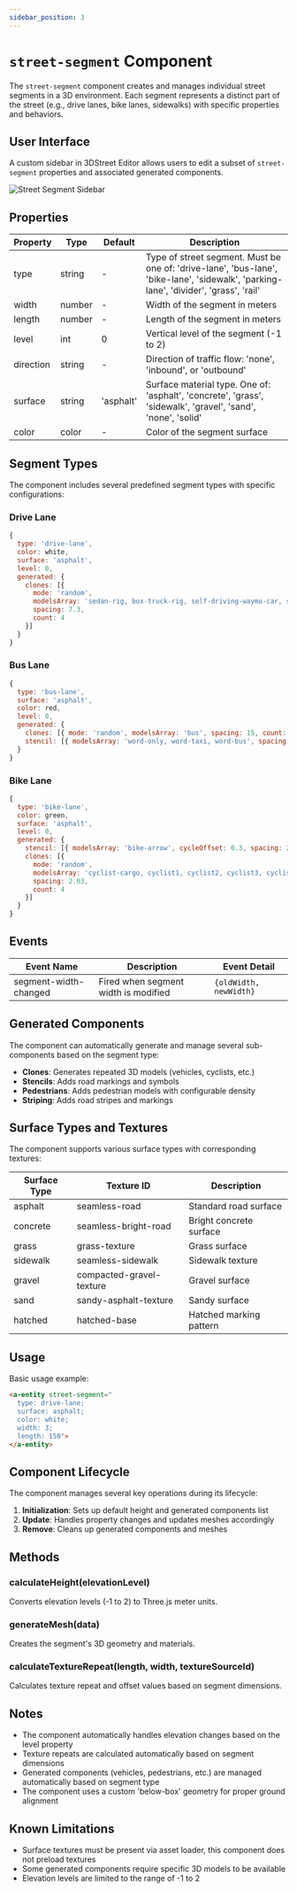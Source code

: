 ```yaml
---
sidebar_position: 3
---
```


# `street-segment` Component

The `street-segment` component creates and manages individual street segments in a 3D environment. Each segment represents a distinct part of the street (e.g., drive lanes, bike lanes, sidewalks) with specific properties and behaviors.

## User Interface

A custom sidebar in 3DStreet Editor allows users to edit a subset of `street-segment` properties and associated generated components.

![Street Segment Sidebar](/img/docs/managed-street/street-segment-ui-sidebar.png)

## Properties

| Property   | Type   | Default  | Description |
|------------|--------|----------|-------------|
| type       | string | -        | Type of street segment. Must be one of: 'drive-lane', 'bus-lane', 'bike-lane', 'sidewalk', 'parking-lane', 'divider', 'grass', 'rail' |
| width      | number | -        | Width of the segment in meters |
| length     | number | -        | Length of the segment in meters |
| level      | int    | 0        | Vertical level of the segment (-1 to 2) |
| direction  | string | -        | Direction of traffic flow: 'none', 'inbound', or 'outbound' |
| surface    | string | 'asphalt'| Surface material type. One of: 'asphalt', 'concrete', 'grass', 'sidewalk', 'gravel', 'sand', 'none', 'solid' |
| color      | color  | -        | Color of the segment surface |

## Segment Types

The component includes several predefined segment types with specific configurations:

### Drive Lane
```javascript
{
  type: 'drive-lane',
  color: white,
  surface: 'asphalt',
  level: 0,
  generated: {
    clones: [{
      mode: 'random',
      modelsArray: 'sedan-rig, box-truck-rig, self-driving-waymo-car, suv-rig, motorbike',
      spacing: 7.3,
      count: 4
    }]
  }
}
```

### Bus Lane
```javascript
{
  type: 'bus-lane',
  surface: 'asphalt',
  color: red,
  level: 0,
  generated: {
    clones: [{ mode: 'random', modelsArray: 'bus', spacing: 15, count: 1 }],
    stencil: [{ modelsArray: 'word-only, word-taxi, word-bus', spacing: 40, padding: 10 }]
  }
}
```

### Bike Lane
```javascript
{
  type: 'bike-lane',
  color: green,
  surface: 'asphalt',
  level: 0,
  generated: {
    stencil: [{ modelsArray: 'bike-arrow', cycleOffset: 0.3, spacing: 20 }],
    clones: [{
      mode: 'random',
      modelsArray: 'cyclist-cargo, cyclist1, cyclist2, cyclist3, cyclist-dutch, cyclist-kid, ElectricScooter_1',
      spacing: 2.03,
      count: 4
    }]
  }
}
```

## Events

| Event Name | Description | Event Detail |
|------------|-------------|--------------|
| segment-width-changed | Fired when segment width is modified | `{oldWidth, newWidth}` |

## Generated Components

The component can automatically generate and manage several sub-components based on the segment type:

- **Clones**: Generates repeated 3D models (vehicles, cyclists, etc.)
- **Stencils**: Adds road markings and symbols
- **Pedestrians**: Adds pedestrian models with configurable density
- **Striping**: Adds road stripes and markings

## Surface Types and Textures

The component supports various surface types with corresponding textures:

| Surface Type | Texture ID | Description |
|--------------|------------|-------------|
| asphalt | seamless-road | Standard road surface |
| concrete | seamless-bright-road | Bright concrete surface |
| grass | grass-texture | Grass surface |
| sidewalk | seamless-sidewalk | Sidewalk texture |
| gravel | compacted-gravel-texture | Gravel surface |
| sand | sandy-asphalt-texture | Sandy surface |
| hatched | hatched-base | Hatched marking pattern |

## Usage

Basic usage example:

```html
<a-entity street-segment="
  type: drive-lane;
  surface: asphalt;
  color: white;
  width: 3;
  length: 150">
</a-entity>
```

## Component Lifecycle

The component manages several key operations during its lifecycle:

1. **Initialization**: Sets up default height and generated components list
2. **Update**: Handles property changes and updates meshes accordingly
3. **Remove**: Cleans up generated components and meshes

## Methods

### calculateHeight(elevationLevel)
Converts elevation levels (-1 to 2) to Three.js meter units.

### generateMesh(data)
Creates the segment's 3D geometry and materials.

### calculateTextureRepeat(length, width, textureSourceId)
Calculates texture repeat and offset values based on segment dimensions.

## Notes

- The component automatically handles elevation changes based on the level property
- Texture repeats are calculated automatically based on segment dimensions
- Generated components (vehicles, pedestrians, etc.) are managed automatically based on segment type
- The component uses a custom 'below-box' geometry for proper ground alignment

## Known Limitations

- Surface textures must be present via asset loader, this component does not preload textures
- Some generated components require specific 3D models to be available
- Elevation levels are limited to the range of -1 to 2